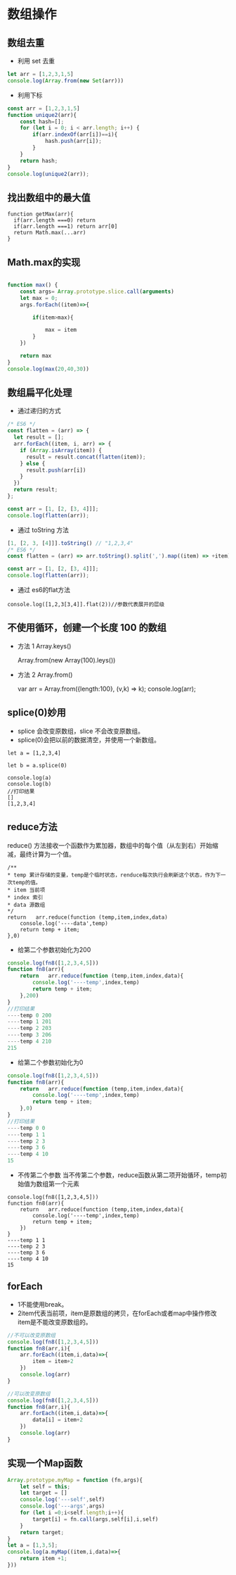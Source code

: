 # 数组操作

## 数组去重

- 利用 set 去重

```javascript
let arr = [1,2,3,1,5]
console.log(Array.from(new Set(arr)))
```

- 利用下标

```javascript
const arr = [1,2,3,1,5]
function unique2(arr){
    const hash=[];
    for (let i = 0; i < arr.length; i++) {
        if(arr.indexOf(arr[i])==i){
            hash.push(arr[i]);
        }
    }
    return hash;
}
console.log(unique2(arr));
```

## 找出数组中的最大值

```
function getMax(arr){
  if(arr.length ===0) return
  if(arr.length ===1) return arr[0]
  return Math.max(...arr)
}
```

## Math.max的实现

```javascript

function max() {
    const args= Array.prototype.slice.call(arguments)
    let max = 0;
    args.forEach((item)=>{

        if(item>max){

            max = item
        }
    })

    return max
}
console.log(max(20,40,30))

```

## 数组扁平化处理

- 通过递归的方式

```javascript
/* ES6 */
const flatten = (arr) => {
  let result = [];
  arr.forEach((item, i, arr) => {
    if (Array.isArray(item)) {
      result = result.concat(flatten(item));
    } else {
      result.push(arr[i])
    }
  })
  return result;
};

const arr = [1, [2, [3, 4]]];
console.log(flatten(arr));
```

- 通过 toString 方法

```javascript
[1, [2, 3, [4]]].toString() // "1,2,3,4"
/* ES6 */
const flatten = (arr) => arr.toString().split(',').map((item) => +item);

const arr = [1, [2, [3, 4]]];
console.log(flatten(arr));
```
- 通过 es6的flat方法
```angular2html
console.log([1,2,3[3,4]].flat(2))//参数代表展开的层级
```

## 不使用循环，创建一个长度 100 的数组

- 方法 1 Array.keys()

  Array.from(new Array(100).leys())

- 方法 2 Array.from()

  var arr = Array.from({length:100}, (v,k) => k);
  console.log(arr);

## splice(0)妙用

- splice 会改变原数组，slice 不会改变原数组。
- splice(0)会把以前的数据清空，并使用一个新数组。

```
let a = [1,2,3,4]

let b = a.splice(0)

console.log(a)
console.log(b)
//打印结果
[]
[1,2,3,4]
```

## reduce方法

reduce() 方法接收一个函数作为累加器，数组中的每个值（从左到右）开始缩减，最终计算为一个值。
```
/**
* temp 累计存储的变量，temp是个临时状态，renduce每次执行会刷新这个状态，作为下一次temp的值。
* item 当前项
* index 索引
* data 源数组
*/
return   arr.reduce(function (temp,item,index,data)
    console.log('----data',temp)                   
    return temp + item;                            
},0)                                               
```

- 给第二个参数初始化为200

```javascript
console.log(fn8([1,2,3,4,5]))
function fn8(arr){
    return   arr.reduce(function (temp,item,index,data){
        console.log('----temp',index,temp)
        return temp + item;
    },200)
}
//打印结果
----temp 0 200
----temp 1 201
----temp 2 203
----temp 3 206
----temp 4 210
215
```

- 给第二个参数初始化为0
```javascript
console.log(fn8([1,2,3,4,5]))
function fn8(arr){
    return   arr.reduce(function (temp,item,index,data){
        console.log('----temp',index,temp)
        return temp + item;
    },0)
}
//打印结果
----temp 0 0
----temp 1 1
----temp 2 3
----temp 3 6
----temp 4 10
15
```
- 不传第二个参数
当不传第二个参数，reduce函数从第二项开始循环，temp初始值为数组第一个元素
```
console.log(fn8([1,2,3,4,5]))
function fn8(arr){
    return   arr.reduce(function (temp,item,index,data){
        console.log('----temp',index,temp)
        return temp + item;
    })
}
----temp 1 1
----temp 2 3
----temp 3 6
----temp 4 10
15

```

## forEach

- 1不能使用break。
- 2item代表当前项，item是原数组的拷贝，在forEach或者map中操作修改item是不能改变原数组的。
    
```javascript
//不可以改变原数组
console.log(fn8([1,2,3,4,5]))
function fn8(arr,i){
    arr.forEach((item,i,data)=>{
        item = item+2
    })
    console.log(arr)
}

//可以改变原数组
console.log(fn8([1,2,3,4,5]))
function fn8(arr,i){
    arr.forEach((item,i,data)=>{
        data[i] = item+2
    })
    console.log(arr)
}
```

## 实现一个Map函数

```javascript
Array.prototype.myMap = function (fn,args){
    let self = this;
    let target = []
    console.log('---self',self)
    console.log('---args',args)
    for (let i =0;i<self.length;i++){
        target[i] = fn.call(args,self[i],i,self)
    }
    return target;
}
let a = [1,3,5];
console.log(a.myMap((item,i,data)=>{
    return item +1;
}))

```